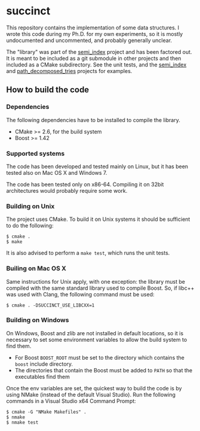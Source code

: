 succinct
========

This repository contains the implementation of some data structures. I
wrote this code during my Ph.D. for my own experiments, so it is
mostly undocumented and uncommented, and probably generally unclear. 

The "library" was part of the
[semi_index](https://github.com/ot/semi_index) project and has been
factored out. It is meant to be included as a git submodule in other
projects and then included as a CMake subdirectory. See the unit
tests, and the [semi_index](https://github.com/ot/semi_index) and
[path_decomposed_tries](https://github.com/ot/path_decomposed_tries)
projects for examples.

How to build the code
---------------------

### Dependencies ###

The following dependencies have to be installed to compile the library.

* CMake >= 2.6, for the build system
* Boost >= 1.42

### Supported systems ###

The code has been developed and tested mainly on Linux, but it has
been tested also on Mac OS X and Windows 7.

The code has been tested only on x86-64. Compiling it on 32bit
architectures would probably require some work.

### Building on Unix ###

The project uses CMake. To build it on Unix systems it should be
sufficient to do the following:

    $ cmake .
    $ make

It is also advised to perform a `make test`, which runs the unit
tests.

### Builing on Mac OS X ###

Same instructions for Unix apply, with one exception: the library must
be compiled with the same standard library used to compile Boost. So,
if libc++ was used with Clang, the following command must be used:

    $ cmake . -DSUCCINCT_USE_LIBCXX=1


### Building on Windows ###

On Windows, Boost and zlib are not installed in default locations, so
it is necessary to set some environment variables to allow the build
system to find them.

* For Boost `BOOST_ROOT` must be set to the directory which contains
  the `boost` include directory.
* The directories that contain the Boost must be added to `PATH` so
  that the executables find them

Once the env variables are set, the quickest way to build the code is
by using NMake (instead of the default Visual Studio). Run the
following commands in a Visual Studio x64 Command Prompt:

    $ cmake -G "NMake Makefiles" .
    $ nmake
    $ nmake test
